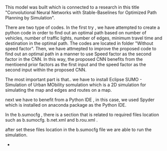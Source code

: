 This model was built which is connected to a research in this title "Convolutional Neural Networks with Stable-Baselines for Optimized Path Planning by Simulation".

There are two type of codes. In the first try , we  have attempted to create a python code in order to find out an optimal path based on number of vehicles, number of traffic lights, number of edges,  minimum travel time and destination in the optimal path. The codes are located in folder "Without speed factor".  Then, we have attmepted to improve the proposed code to find out an optimal path in a manner to use Speed factor as the second factor in the CNN. In this way, the proposed CNN benefits from the mentioend prior factors as the first input and the speed factor as the second input  within the proposed CNN.

The most important part is that.. we have to install Eclipse SUMO - Simulation of Urban MObility somulation which is a 2D simulation for simulating the map and edges and routes on a map.

next we have to benefit from a Python IDE , in this case, we used Spyder which is installed on anaconda package as the Python IDE.

In the b.sumocfg  , there is a section that is related to required files location such as  b.sumocfg. b.net.xml and b.rou.xml .

after set these files location in the b.sumocfg file we are able to run the simulation.

-

